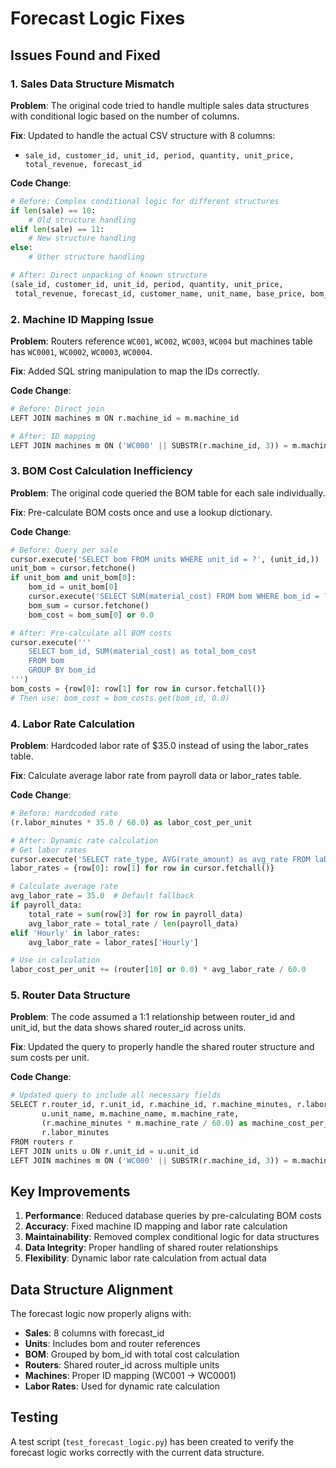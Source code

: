 # Forecast Logic Fixes

## Issues Found and Fixed

### 1. Sales Data Structure Mismatch
**Problem**: The original code tried to handle multiple sales data structures with conditional logic based on the number of columns.

**Fix**: Updated to handle the actual CSV structure with 8 columns:
- `sale_id, customer_id, unit_id, period, quantity, unit_price, total_revenue, forecast_id`

**Code Change**:
```python
# Before: Complex conditional logic for different structures
if len(sale) == 10:
    # Old structure handling
elif len(sale) == 11:
    # New structure handling
else:
    # Other structure handling

# After: Direct unpacking of known structure
(sale_id, customer_id, unit_id, period, quantity, unit_price, 
 total_revenue, forecast_id, customer_name, unit_name, base_price, bom_id, router_id) = sale
```

### 2. Machine ID Mapping Issue
**Problem**: Routers reference `WC001`, `WC002`, `WC003`, `WC004` but machines table has `WC0001`, `WC0002`, `WC0003`, `WC0004`.

**Fix**: Added SQL string manipulation to map the IDs correctly.

**Code Change**:
```python
# Before: Direct join
LEFT JOIN machines m ON r.machine_id = m.machine_id

# After: ID mapping
LEFT JOIN machines m ON ('WC000' || SUBSTR(r.machine_id, 3)) = m.machine_id
```

### 3. BOM Cost Calculation Inefficiency
**Problem**: The original code queried the BOM table for each sale individually.

**Fix**: Pre-calculate BOM costs once and use a lookup dictionary.

**Code Change**:
```python
# Before: Query per sale
cursor.execute('SELECT bom FROM units WHERE unit_id = ?', (unit_id,))
unit_bom = cursor.fetchone()
if unit_bom and unit_bom[0]:
    bom_id = unit_bom[0]
    cursor.execute('SELECT SUM(material_cost) FROM bom WHERE bom_id = ?', (bom_id,))
    bom_sum = cursor.fetchone()
    bom_cost = bom_sum[0] or 0.0

# After: Pre-calculate all BOM costs
cursor.execute('''
    SELECT bom_id, SUM(material_cost) as total_bom_cost
    FROM bom 
    GROUP BY bom_id
''')
bom_costs = {row[0]: row[1] for row in cursor.fetchall()}
# Then use: bom_cost = bom_costs.get(bom_id, 0.0)
```

### 4. Labor Rate Calculation
**Problem**: Hardcoded labor rate of $35.0 instead of using the labor_rates table.

**Fix**: Calculate average labor rate from payroll data or labor_rates table.

**Code Change**:
```python
# Before: Hardcoded rate
(r.labor_minutes * 35.0 / 60.0) as labor_cost_per_unit

# After: Dynamic rate calculation
# Get labor rates
cursor.execute('SELECT rate_type, AVG(rate_amount) as avg_rate FROM labor_rates GROUP BY rate_type')
labor_rates = {row[0]: row[1] for row in cursor.fetchall()}

# Calculate average rate
avg_labor_rate = 35.0  # Default fallback
if payroll_data:
    total_rate = sum(row[3] for row in payroll_data)
    avg_labor_rate = total_rate / len(payroll_data)
elif 'Hourly' in labor_rates:
    avg_labor_rate = labor_rates['Hourly']

# Use in calculation
labor_cost_per_unit += (router[10] or 0.0) * avg_labor_rate / 60.0
```

### 5. Router Data Structure
**Problem**: The code assumed a 1:1 relationship between router_id and unit_id, but the data shows shared router_id across units.

**Fix**: Updated the query to properly handle the shared router structure and sum costs per unit.

**Code Change**:
```python
# Updated query to include all necessary fields
SELECT r.router_id, r.unit_id, r.machine_id, r.machine_minutes, r.labor_minutes, r.sequence,
       u.unit_name, m.machine_name, m.machine_rate,
       (r.machine_minutes * m.machine_rate / 60.0) as machine_cost_per_unit,
       r.labor_minutes
FROM routers r
LEFT JOIN units u ON r.unit_id = u.unit_id
LEFT JOIN machines m ON ('WC000' || SUBSTR(r.machine_id, 3)) = m.machine_id
```

## Key Improvements

1. **Performance**: Reduced database queries by pre-calculating BOM costs
2. **Accuracy**: Fixed machine ID mapping and labor rate calculation
3. **Maintainability**: Removed complex conditional logic for data structures
4. **Data Integrity**: Proper handling of shared router relationships
5. **Flexibility**: Dynamic labor rate calculation from actual data

## Data Structure Alignment

The forecast logic now properly aligns with:
- **Sales**: 8 columns with forecast_id
- **Units**: Includes bom and router references
- **BOM**: Grouped by bom_id with total cost calculation
- **Routers**: Shared router_id across multiple units
- **Machines**: Proper ID mapping (WC001 → WC0001)
- **Labor Rates**: Used for dynamic rate calculation

## Testing

A test script (`test_forecast_logic.py`) has been created to verify the forecast logic works correctly with the current data structure. 
